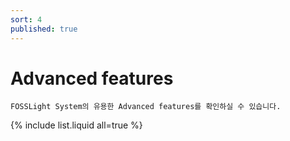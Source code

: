 ```yaml
---
sort: 4
published: true
---
```

# Advanced features

```note
FOSSLight System의 유용한 Advanced features를 확인하실 수 있습니다.

```
{% include list.liquid all=true %}
